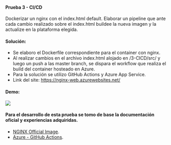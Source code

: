 #### Prueba 3 - CI/CD

Dockerizar un nginx con el index.html default.
Elaborar un pipeline que ante cada cambio realizado sobre el index.html buildee la nueva imagen y la actualize en la plataforma elegida.

#### Solución:

* Se elaboro el Dockerfile correspondiente para el container con nginx.
* Al realizar cambios en el archivo index.html alojado en /3-CICD/src/ y luego un push a las master branch, se dispara el workflow que realiza el build del container hosteado en Azure.
* Para la solución se utilizo GitHub Actions y Azure App Service.
* Link del site: https://nginx-web.azurewebsites.net/ 

#### Demo:

<img src="https://i.ibb.co/CwvhgP0/Untitled.png">

#### Para el desarrollo de esta prueba se tomo de base la documentación oficial y experiencias adquiridas.

* [NGINX Official Image](https://www.docker.com/blog/how-to-use-the-official-nginx-docker-image/).
* [Azure - GitHub Actions]( https://docs.microsoft.com/en-us/azure/app-service/deploy-container-github-action?tabs=publish-profile/).





